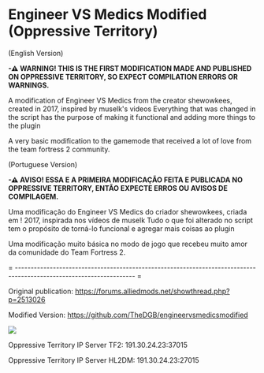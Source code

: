 # Engineer VS Medics Modified (Oppressive Territory)
(English Version)

**-⚠ WARNING! THIS IS THE FIRST MODIFICATION MADE AND PUBLISHED ON OPPRESSIVE TERRITORY, SO EXPECT COMPILATION ERRORS OR WARNINGS.**


A modification of Engineer VS Medics from the creator shewowkees, created in 2017, inspired by muselk's videos
Everything that was changed in the script has the purpose of making it functional and adding more things to the plugin

A very basic modification to the gamemode that received a lot of love from the team fortress 2 community.



(Portuguese Version)

**-⚠ AVISO! ESSA E A PRIMEIRA MODIFICAÇÃO FEITA E PUBLICADA NO OPPRESSIVE TERRITORY, ENTÃO EXPECTE ERROS OU AVISOS DE COMPILAGEM.**

Uma modificação do Engineer VS Medics do criador shewowkees, criada em ! 2017, inspirada nos vídeos de muselk
Tudo o que foi alterado no script tem o propósito de torná-lo funcional e agregar mais coisas ao plugin

Uma modificação muito básica no modo de jogo que recebeu muito amor da comunidade do Team Fortress 2.


= -------------------------------------------------------------------------------------------------------------------- =

Original publication: https://forums.alliedmods.net/showthread.php?p=2513026

Modified Version: https://github.com/TheDGB/engineervsmedicsmodified


[![](https://dcbadge.vercel.app/api/server/xftqrvZSAw)](https://discord.gg/xftqrvZSAw)

Oppressive Territory IP Server TF2: 191.30.24.23:37015

Oppressive Territory IP Server HL2DM: 191.30.24.23:27015
